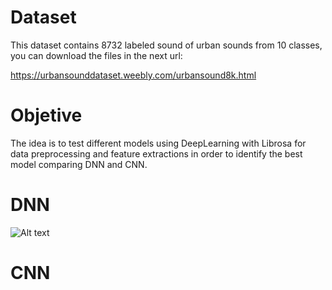 # Dataset

This dataset contains 8732 labeled sound of urban sounds from 10 classes, you can download the files in the next url:

https://urbansounddataset.weebly.com/urbansound8k.html

# Objetive

The idea is to test different models using DeepLearning with Librosa for data preprocessing and feature extractions in order to identify the best model comparing DNN and CNN.

# DNN

![Alt text](https://github.com/MLP5/DeepLearning-Urbansound/blob/main/DNN.png)

# CNN
